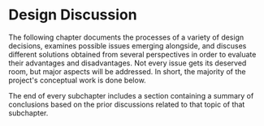 Design Discussion
==========================================



The following chapter documents the processes of a variety of design decisions, examines possible 
issues emerging alongside, and discuses different solutions obtained from several perspectives in 
order to evaluate their advantages and disadvantages. Not every issue gets its deserved room, but 
major aspects will be addressed. In short, the majority of the project's conceptual work is done 
below.

The end of every subchapter includes a section containing a summary of conclusions based on the 
prior discussions related to that topic of that subchapter.
